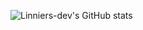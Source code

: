 ![Linniers-dev's GitHub stats](https://github-readme-stats.vercel.app/api?username=linniers-dev&show_icons=true)
